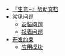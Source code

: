 * [『生意+』帮助文档](README.md)
* [常见问题]()
    * [安装问题](/docs/FAQ/faq.md)
    * [报表问题](/docs/FAQ/module-report.md)
* [开发约束]()
    * [应用模块](/docs/developer/module-app.md)


